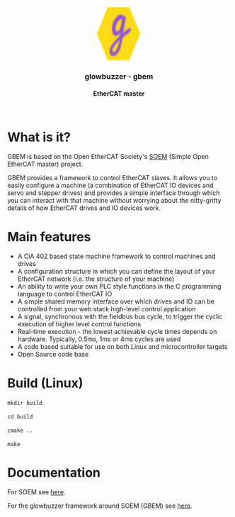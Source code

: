 <div align="center">
<a href="https://www.glowbuzzer.com">
    <img src="images/tiny-logo.svg" alt="Logo" width="100" height="120">
  </a>
<h3 align="center">glowbuzzer - gbem</h3>
  <h4 align="center">
    <b>EtherCAT master</b>
    <br />
    <br />
    <br />
  </h4>
</div>


# What is it?
GBEM is based on the Open EtherCAT Society's [SOEM](https://github.com/OpenEtherCATsociety/SOEM) (Simple Open EtherCAT master) project.

GBEM provides a framework to control EtherCAT slaves. It allows you to easily configure a machine (a combination of EtherCAT IO devices and servo and stepper drives) and provides a simple interface through which you can interact with that machine without worrying about the nitty-gritty details of how EtherCAT drives and IO devices work.

# Main features
* A CiA 402 based state machine framework to control machines and drives
* A configuration structure in which you can define the layout of your EtherCAT network (i.e. the structure of your machine)
* An ability to write your own PLC style functions in the C programming language to control EtherCAT IO
* A simple shared memory interface over which drives and IO can be controlled from your web stack high-level control application
* A signal, synchronous with the fieldbus bus cycle, to trigger the cyclic execution of higher level control functions
* Real-time execution - the lowest achievable cycle times depends on hardware. Typically, 0.5ms, 1ms or 4ms cycles are used
* A code based suitable for use on both Linux and microcontroller targets
* Open Source code base

# Build (Linux)

`mkdir build`

`cd build`

`cmake ..`

`make`

# Documentation

For SOEM see [here](https://openethercatsociety.github.io/doc/soem/).

For the glowbuzzer framework around SOEM (GBEM)  see [here](https://www.glowbuzzer.com/docs/gbem/overview).


